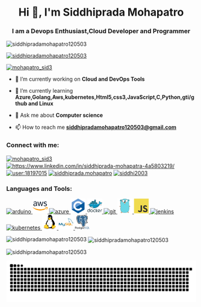 <h1 align="center">Hi 👋, I'm Siddhiprada Mohapatro</h1>
<h3 align="center">I am a Devops Enthusiast,Cloud Developer and Programmer</h3>

<p align="left"> <img src="https://komarev.com/ghpvc/?username=siddhipradamohapatro120503&label=Profile%20views&color=0e75b6&style=flat" alt="siddhipradamohapatro120503" /> </p>

<p align="left"> <a href="https://github.com/ryo-ma/github-profile-trophy"><img src="https://github-profile-trophy.vercel.app/?username=siddhipradamohapatro120503" alt="siddhipradamohapatro120503" /></a> </p>

<p align="left"> <a href="https://twitter.com/mohapatro_sid3" target="blank"><img src="https://img.shields.io/twitter/follow/mohapatro_sid3?logo=twitter&style=for-the-badge" alt="mohapatro_sid3" /></a> </p>

- 🔭 I’m currently working on **Cloud and DevOps Tools**

- 🌱 I’m currently learning **Azure,Golang,Aws,kubernetes,Html5,css3,JavaScript,C,Python,gti/gthub and Linux**

- 💬 Ask me about **Computer science**

- 📫 How to reach me **siddhipradamohapatro120503@gmail.com**

<h3 align="left">Connect with me:</h3>
<p align="left">
<a href="https://twitter.com/mohapatro_sid3" target="blank"><img align="center" src="https://raw.githubusercontent.com/rahuldkjain/github-profile-readme-generator/master/src/images/icons/Social/twitter.svg" alt="mohapatro_sid3" height="30" width="40" /></a>
<a href="https://linkedin.com/in/https://www.linkedin.com/in/siddhiprada-mohapatra-4a5803219/" target="blank"><img align="center" src="https://raw.githubusercontent.com/rahuldkjain/github-profile-readme-generator/master/src/images/icons/Social/linked-in-alt.svg" alt="https://www.linkedin.com/in/siddhiprada-mohapatra-4a5803219/" height="30" width="40" /></a>
<a href="https://stackoverflow.com/users/user:18197015" target="blank"><img align="center" src="https://raw.githubusercontent.com/rahuldkjain/github-profile-readme-generator/master/src/images/icons/Social/stack-overflow.svg" alt="user:18197015" height="30" width="40" /></a>
<a href="https://instagram.com/siddhiprada.mohapatro" target="blank"><img align="center" src="https://raw.githubusercontent.com/rahuldkjain/github-profile-readme-generator/master/src/images/icons/Social/instagram.svg" alt="siddhiprada.mohapatro" height="30" width="40" /></a>
<a href="https://www.leetcode.com/siddhi2003" target="blank"><img align="center" src="https://raw.githubusercontent.com/rahuldkjain/github-profile-readme-generator/master/src/images/icons/Social/leet-code.svg" alt="siddhi2003" height="30" width="40" /></a>
</p>

<h3 align="left">Languages and Tools:</h3>
<p align="left"> <a href="https://www.arduino.cc/" target="_blank" rel="noreferrer"> <img src="https://cdn.worldvectorlogo.com/logos/arduino-1.svg" alt="arduino" width="40" height="40"/> </a> <a href="https://aws.amazon.com" target="_blank" rel="noreferrer"> <img src="https://raw.githubusercontent.com/devicons/devicon/master/icons/amazonwebservices/amazonwebservices-original-wordmark.svg" alt="aws" width="40" height="40"/> </a> <a href="https://azure.microsoft.com/en-in/" target="_blank" rel="noreferrer"> <img src="https://www.vectorlogo.zone/logos/microsoft_azure/microsoft_azure-icon.svg" alt="azure" width="40" height="40"/> </a> <a href="https://www.cprogramming.com/" target="_blank" rel="noreferrer"> <img src="https://raw.githubusercontent.com/devicons/devicon/master/icons/c/c-original.svg" alt="c" width="40" height="40"/> </a> <a href="https://www.docker.com/" target="_blank" rel="noreferrer"> <img src="https://raw.githubusercontent.com/devicons/devicon/master/icons/docker/docker-original-wordmark.svg" alt="docker" width="40" height="40"/> </a> <a href="https://git-scm.com/" target="_blank" rel="noreferrer"> <img src="https://www.vectorlogo.zone/logos/git-scm/git-scm-icon.svg" alt="git" width="40" height="40"/> </a> <a href="https://golang.org" target="_blank" rel="noreferrer"> <img src="https://raw.githubusercontent.com/devicons/devicon/master/icons/go/go-original.svg" alt="go" width="40" height="40"/> </a> <a href="https://developer.mozilla.org/en-US/docs/Web/JavaScript" target="_blank" rel="noreferrer"> <img src="https://raw.githubusercontent.com/devicons/devicon/master/icons/javascript/javascript-original.svg" alt="javascript" width="40" height="40"/> </a> <a href="https://www.jenkins.io" target="_blank" rel="noreferrer"> <img src="https://www.vectorlogo.zone/logos/jenkins/jenkins-icon.svg" alt="jenkins" width="40" height="40"/> </a> <a href="https://kubernetes.io" target="_blank" rel="noreferrer"> <img src="https://www.vectorlogo.zone/logos/kubernetes/kubernetes-icon.svg" alt="kubernetes" width="40" height="40"/> </a> <a href="https://www.linux.org/" target="_blank" rel="noreferrer"> <img src="https://raw.githubusercontent.com/devicons/devicon/master/icons/linux/linux-original.svg" alt="linux" width="40" height="40"/> </a> <a href="https://www.mysql.com/" target="_blank" rel="noreferrer"> <img src="https://raw.githubusercontent.com/devicons/devicon/master/icons/mysql/mysql-original-wordmark.svg" alt="mysql" width="40" height="40"/> </a> <a href="https://www.postgresql.org" target="_blank" rel="noreferrer"> <img src="https://raw.githubusercontent.com/devicons/devicon/master/icons/postgresql/postgresql-original-wordmark.svg" alt="postgresql" width="40" height="40"/> </a> </p>

<p><img align="left" src="https://github-readme-stats.vercel.app/api/top-langs?username=siddhipradamohapatro120503&show_icons=true&locale=en&layout=compact" alt="siddhipradamohapatro120503" /></p>

<p>&nbsp;<img align="center" src="https://github-readme-stats.vercel.app/api?username=siddhipradamohapatro120503&show_icons=true&locale=en" alt="siddhipradamohapatro120503" /></p>

<p><img align="center" src="https://github-readme-streak-stats.herokuapp.com/?user=siddhipradamohapatro120503&" alt="siddhipradamohapatro120503" /></p>


![snake gif](https://github.com/tjanhvi/tjanhvi/blob/output/github-contribution-grid-snake.svg)
